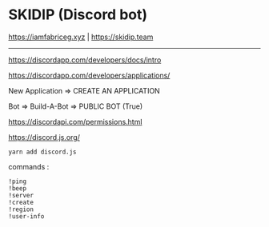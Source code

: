 # SKIDIP (Discord bot)

https://iamfabriceg.xyz | https://skidip.team

---

https://discordapp.com/developers/docs/intro

https://discordapp.com/developers/applications/

New Application => CREATE AN APPLICATION

Bot => Build-A-Bot => PUBLIC BOT (True)

https://discordapi.com/permissions.html

https://discord.js.org/

```yarn add discord.js```



commands :
```
!ping
!beep
!server
!create
!region
!user-info
```
